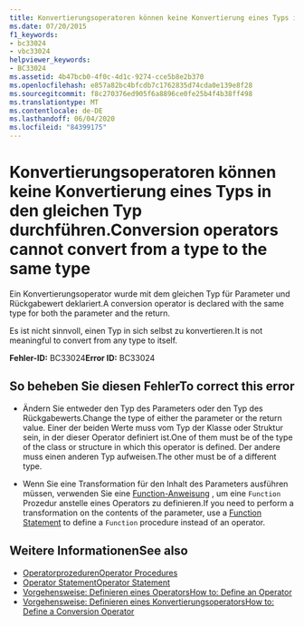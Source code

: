 ```yaml
---
title: Konvertierungsoperatoren können keine Konvertierung eines Typs in den gleichen Typ durchführen.
ms.date: 07/20/2015
f1_keywords:
- bc33024
- vbc33024
helpviewer_keywords:
- BC33024
ms.assetid: 4b47bcb0-4f0c-4d1c-9274-cce5b8e2b370
ms.openlocfilehash: e857a82bc4bfcdb7c1762835d74cda0e139e8f28
ms.sourcegitcommit: f8c270376ed905f6a8896ce0fe25b4f4b38ff498
ms.translationtype: MT
ms.contentlocale: de-DE
ms.lasthandoff: 06/04/2020
ms.locfileid: "84399175"
---
```

# <a name="conversion-operators-cannot-convert-from-a-type-to-the-same-type"></a><span data-ttu-id="1a253-102">Konvertierungsoperatoren können keine Konvertierung eines Typs in den gleichen Typ durchführen.</span><span class="sxs-lookup"><span data-stu-id="1a253-102">Conversion operators cannot convert from a type to the same type</span></span>
<span data-ttu-id="1a253-103">Ein Konvertierungsoperator wurde mit dem gleichen Typ für Parameter und Rückgabewert deklariert.</span><span class="sxs-lookup"><span data-stu-id="1a253-103">A conversion operator is declared with the same type for both the parameter and the return.</span></span>  
  
 <span data-ttu-id="1a253-104">Es ist nicht sinnvoll, einen Typ in sich selbst zu konvertieren.</span><span class="sxs-lookup"><span data-stu-id="1a253-104">It is not meaningful to convert from any type to itself.</span></span>  
  
 <span data-ttu-id="1a253-105">**Fehler-ID:** BC33024</span><span class="sxs-lookup"><span data-stu-id="1a253-105">**Error ID:** BC33024</span></span>  
  
## <a name="to-correct-this-error"></a><span data-ttu-id="1a253-106">So beheben Sie diesen Fehler</span><span class="sxs-lookup"><span data-stu-id="1a253-106">To correct this error</span></span>  
  
- <span data-ttu-id="1a253-107">Ändern Sie entweder den Typ des Parameters oder den Typ des Rückgabewerts.</span><span class="sxs-lookup"><span data-stu-id="1a253-107">Change the type of either the parameter or the return value.</span></span> <span data-ttu-id="1a253-108">Einer der beiden Werte muss vom Typ der Klasse oder Struktur sein, in der dieser Operator definiert ist.</span><span class="sxs-lookup"><span data-stu-id="1a253-108">One of them must be of the type of the class or structure in which this operator is defined.</span></span> <span data-ttu-id="1a253-109">Der andere muss einen anderen Typ aufweisen.</span><span class="sxs-lookup"><span data-stu-id="1a253-109">The other must be of a different type.</span></span>  
  
- <span data-ttu-id="1a253-110">Wenn Sie eine Transformation für den Inhalt des Parameters ausführen müssen, verwenden Sie eine [Function-Anweisung](../language-reference/statements/function-statement.md) , um eine `Function` Prozedur anstelle eines Operators zu definieren.</span><span class="sxs-lookup"><span data-stu-id="1a253-110">If you need to perform a transformation on the contents of the parameter, use a [Function Statement](../language-reference/statements/function-statement.md) to define a `Function` procedure instead of an operator.</span></span>  
  
## <a name="see-also"></a><span data-ttu-id="1a253-111">Weitere Informationen</span><span class="sxs-lookup"><span data-stu-id="1a253-111">See also</span></span>

- [<span data-ttu-id="1a253-112">Operatorprozeduren</span><span class="sxs-lookup"><span data-stu-id="1a253-112">Operator Procedures</span></span>](../programming-guide/language-features/procedures/operator-procedures.md)
- [<span data-ttu-id="1a253-113">Operator Statement</span><span class="sxs-lookup"><span data-stu-id="1a253-113">Operator Statement</span></span>](../language-reference/statements/operator-statement.md)
- [<span data-ttu-id="1a253-114">Vorgehensweise: Definieren eines Operators</span><span class="sxs-lookup"><span data-stu-id="1a253-114">How to: Define an Operator</span></span>](../programming-guide/language-features/procedures/how-to-define-an-operator.md)
- [<span data-ttu-id="1a253-115">Vorgehensweise: Definieren eines Konvertierungsoperators</span><span class="sxs-lookup"><span data-stu-id="1a253-115">How to: Define a Conversion Operator</span></span>](../programming-guide/language-features/procedures/how-to-define-a-conversion-operator.md)
